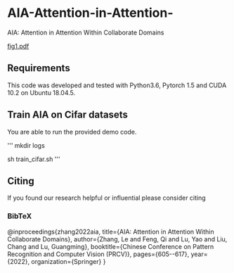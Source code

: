 # AIA-Attention-in-Attention-
AIA: Attention in Attention Within Collaborate Domains

 [fig1.pdf](fig\fig1.pdf) 

## Requirements
This code was developed and tested with Python3.6, Pytorch 1.5 and CUDA 10.2 on Ubuntu 18.04.5.

## Train AIA on Cifar datasets
You are able to run the provided demo code.

''' mkdir logs

sh train_cifar.sh ''' 

## Citing
If you found our research helpful or influential please consider citing
### BibTeX
@inproceedings{zhang2022aia,
  title={AIA: Attention in Attention Within Collaborate Domains},
  author={Zhang, Le and Feng, Qi and Lu, Yao and Liu, Chang and Lu, Guangming},
  booktitle={Chinese Conference on Pattern Recognition and Computer Vision (PRCV)},
  pages={605--617},
  year={2022},
  organization={Springer}
}
